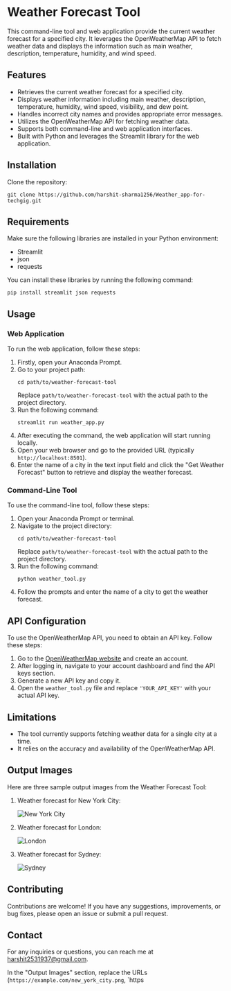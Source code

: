 # Weather Forecast Tool

This command-line tool and web application provide the current weather forecast for a specified city. It leverages the OpenWeatherMap API to fetch weather data and displays the information such as main weather, description, temperature, humidity, and wind speed.

## Features

- Retrieves the current weather forecast for a specified city.
- Displays weather information including main weather, description, temperature, humidity, wind speed, visibility, and dew point.
- Handles incorrect city names and provides appropriate error messages.
- Utilizes the OpenWeatherMap API for fetching weather data.
- Supports both command-line and web application interfaces.
- Built with Python and leverages the Streamlit library for the web application.

## Installation

Clone the repository:
```
git clone https://github.com/harshit-sharma1256/Weather_app-for-techgig.git
```

## Requirements

Make sure the following libraries are installed in your Python environment:

- Streamlit
- json
- requests

You can install these libraries by running the following command:
```
pip install streamlit json requests
```

## Usage

### Web Application

To run the web application, follow these steps:

1. Firstly, open your Anaconda Prompt.
2. Go to your project path:
   ```
   cd path/to/weather-forecast-tool
   ```
   Replace `path/to/weather-forecast-tool` with the actual path to the project directory.
3. Run the following command:
   ```
   streamlit run weather_app.py
   ```
4. After executing the command, the web application will start running locally.
5. Open your web browser and go to the provided URL (typically `http://localhost:8501`).
6. Enter the name of a city in the text input field and click the "Get Weather Forecast" button to retrieve and display the weather forecast.

### Command-Line Tool

To use the command-line tool, follow these steps:

1. Open your Anaconda Prompt or terminal.
2. Navigate to the project directory:
   ```
   cd path/to/weather-forecast-tool
   ```
   Replace `path/to/weather-forecast-tool` with the actual path to the project directory.
3. Run the following command:
   ```
   python weather_tool.py
   ```
4. Follow the prompts and enter the name of a city to get the weather forecast.

## API Configuration

To use the OpenWeatherMap API, you need to obtain an API key. Follow these steps:

1. Go to the [OpenWeatherMap website](https://openweathermap.org/) and create an account.
2. After logging in, navigate to your account dashboard and find the API keys section.
3. Generate a new API key and copy it.
4. Open the `weather_tool.py` file and replace `'YOUR_API_KEY'` with your actual API key.

## Limitations

- The tool currently supports fetching weather data for a single city at a time.
- It relies on the accuracy and availability of the OpenWeatherMap API.

## Output Images

Here are three sample output images from the Weather Forecast Tool:

1. Weather forecast for New York City:

   ![New York City](https://example.com/new_york_city.png)

2. Weather forecast for London:

   ![London](https://example.com/london.png)

3. Weather forecast for Sydney:

   ![Sydney](https://example.com/sydney.png)

## Contributing

Contributions are welcome! If you have any suggestions, improvements, or bug fixes, please open an issue or submit a pull request.

## Contact

For any inquiries or questions, you can reach me at harshit2531937@gmail.com.

In the "Output Images" section, replace the URLs (`https://example.com/new_york_city.png`, `https
